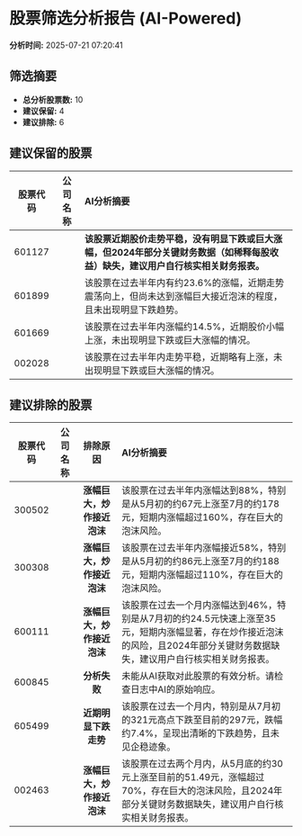 # 股票筛选分析报告 (AI-Powered)

**分析时间:** 2025-07-21 07:20:41

## 筛选摘要

- **总分析股票数:** 10
- **建议保留:** 4
- **建议排除:** 6

## 建议保留的股票

| 股票代码 | 公司名称 | AI分析摘要 |
|:---:|:---:|:---|
| 601127 |  | **该股票近期股价走势平稳，没有明显下跌或巨大涨幅，但2024年部分关键财务数据（如稀释每股收益）缺失，建议用户自行核实相关财务报表。** |
| 601899 |  | 该股票在过去半年内有约23.6%的涨幅，近期走势震荡向上，但尚未达到涨幅巨大接近泡沫的程度，且未出现明显下跌趋势。 |
| 601669 |  | 该股票在过去半年内涨幅约14.5%，近期股价小幅上涨，未出现明显下跌或巨大涨幅的情况。 |
| 002028 |  | 该股票在过去半年内走势平稳，近期略有上涨，未出现明显下跌或巨大涨幅的情况。 |

## 建议排除的股票

| 股票代码 | 公司名称 | 排除原因 | AI分析摘要 |
|:---:|:---:|:---:|:---|
| 300502 |  | **涨幅巨大，炒作接近泡沫** | 该股票在过去半年内涨幅达到88%，特别是从5月初的约67元上涨至7月的约178元，短期内涨幅超过160%，存在巨大的泡沫风险。 |
| 300308 |  | **涨幅巨大，炒作接近泡沫** | 该股票在过去半年内涨幅接近58%，特别是从5月初的约86元上涨至7月的约188元，短期内涨幅超过110%，存在巨大的泡沫风险。 |
| 600111 |  | **涨幅巨大，炒作接近泡沫** | 该股票在过去一个月内涨幅达到46%，特别是从7月初的约24.5元快速上涨至35元，短期内涨幅显著，存在炒作接近泡沫的风险，且2024年部分关键财务数据缺失，建议用户自行核实相关财务报表。 |
| 600845 |  | **分析失败** | 未能从AI获取对此股票的有效分析。请检查日志中AI的原始响应。 |
| 605499 |  | **近期明显下跌走势** | 该股票在过去一个月内，特别是从7月初的321元高点下跌至目前的297元，跌幅约7.4%，呈现出清晰的下跌趋势，且未见企稳迹象。 |
| 002463 |  | **涨幅巨大，炒作接近泡沫** | 该股票在过去两个月内，从5月底的约30元上涨至目前的51.49元，涨幅超过70%，存在巨大的泡沫风险，且2024年部分关键财务数据缺失，建议用户自行核实相关财务报表。 |
